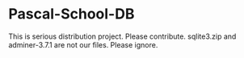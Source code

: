 Pascal-School-DB
================

This is serious distribution project. Please contribute.
sqlite3.zip and adminer-3.7.1 are not our files. Please ignore.